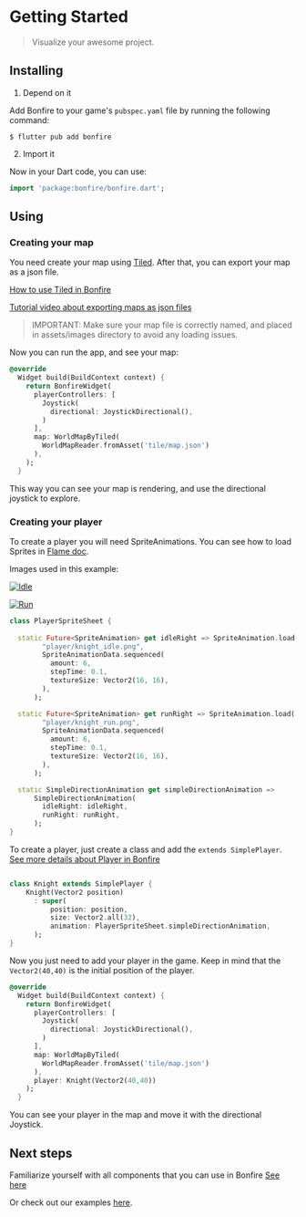 # Getting Started

> Visualize your awesome project.

## Installing

1. Depend on it

Add Bonfire to your game's `pubspec.yaml` file by running the following command:

```console
$ flutter pub add bonfire
```

2. Import it

Now in your Dart code, you can use:

```dart
import 'package:bonfire/bonfire.dart';
```

## Using

### Creating your map
You need create your map using [Tiled](https://www.mapeditor.org/). After that, you can export your map as a json file.

[How to use Tiled in Bonfire](doc/tiled_support?id=tiled-support) 

[Tutorial video about exporting maps as json files](https://www.youtube.com/watch?v=hVCmLqZ0JVw)

> IMPORTANT: Make sure your map file is correctly named, and placed in assets/images directory to avoid any loading issues.

Now you can run the app, and see your map:

```dart
@override
  Widget build(BuildContext context) {
    return BonfireWidget(
      playerControllers: [
        Joystick(
          directional: JoystickDirectional(),
        )
      ],
      map: WorldMapByTiled(
        WorldMapReader.fromAsset('tile/map.json')
      ),
    );
  }
```

This way you can see your map is rendering, and use the directional joystick to explore.


### Creating your player

To create a player you will need SpriteAnimations. You can see how to load Sprites in [Flame doc](https://docs.flame-engine.org/main/flame/rendering/images.html).

Images used in this example:


[![Idle](https://raw.githubusercontent.com/RafaelBarbosatec/bonfire/master/example/assets/images/player/knight_idle.png)](https://raw.githubusercontent.com/RafaelBarbosatec/bonfire/master/example/assets/images/player/knight_idle.png)

[![Run](https://raw.githubusercontent.com/RafaelBarbosatec/bonfire/master/example/assets/images/player/knight_run.png)](https://raw.githubusercontent.com/RafaelBarbosatec/bonfire/master/example/assets/images/player/knight_run.png)


```dart
class PlayerSpriteSheet {
 
  static Future<SpriteAnimation> get idleRight => SpriteAnimation.load(
        "player/knight_idle.png",
        SpriteAnimationData.sequenced(
          amount: 6,
          stepTime: 0.1,
          textureSize: Vector2(16, 16),
        ),
      );

  static Future<SpriteAnimation> get runRight => SpriteAnimation.load(
        "player/knight_run.png",
        SpriteAnimationData.sequenced(
          amount: 6,
          stepTime: 0.1,
          textureSize: Vector2(16, 16),
        ),
      );

  static SimpleDirectionAnimation get simpleDirectionAnimation =>
      SimpleDirectionAnimation(
        idleRight: idleRight,
        runRight: runRight,
      );
}
```


To create a player, just create a class and add the `extends SimplePlayer`. [See more details about Player in Bonfire](doc/player?id=player)


```dart

class Knight extends SimplePlayer {
    Knight(Vector2 position)
      : super(
          position: position, 
          size: Vector2.all(32),
          animation: PlayerSpriteSheet.simpleDirectionAnimation,
      );
}

```

Now you just need to add your player in the game. Keep in mind that the ``Vector2(40,40)`` is the initial position of the player.


```dart
@override
  Widget build(BuildContext context) {
    return BonfireWidget(
      playerControllers: [
        Joystick(
          directional: JoystickDirectional(),
        )
      ], 
      map: WorldMapByTiled(
        WorldMapReader.fromAsset('tile/map.json')
      ),
      player: Knight(Vector2(40,40))
    );
  }
```

You can see your player in the map and move it with the directional Joystick.

## Next steps

Familiarize yourself with all components that you can use in Bonfire [See here](doc/overview?id=overview)

Or check out our examples [here](doc/examples?id=bonfire-example).
